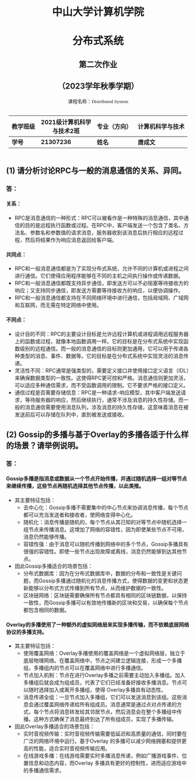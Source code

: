 # <center>中山大学计算机学院<center>
# <center>分布式系统<center>
## <center>第二次作业<center>
## <center>（2023学年秋季学期）<center>
<!-- 让表格居中显示的风格 -->
<style>
.center 
{
  width: auto;
  display: table;
  margin-left: auto;
  margin-right: auto;
}
</style>

<p align="center"><font face="黑体" size=2.>课程名称：Distributed System
</font></p>

<div class="center">

| 教学班级 | 2021级计算机科学<br>与技术2班 |专业（方向） | 计算机科学与技术 |
|----|----|----|----|
| **学号** | **21307236**| **姓名** | **唐成文** |

</div>

## (1) 请分析讨论RPC与一般的消息通信的关系、异同。
### 答：
#### 关系：
* RPC是消息通信的一种形式：RPC可以被看作是一种特殊的消息通信，其中通信的目的是远程执行函数或过程。在RPC中，客户端发送一个包含了类名、方法名、参数名和参数值的请求消息，服务器收到该消息后执行相应的远程过程，然后将结果作为响应消息返回给客户端。
#### 共同点：
*  RPC和一般消息通信都是为了实现分布式系统，允许不同的计算机或进程之间进行通信。它们使得应用程序能够在不同的主机之间执行操作或传递数据。
* RPC和一般消息通信都既支持异步通信，即发送方可以不必阻塞等待接收方的响应；又支持同步通信，即发送方需要等待接收方的响应，以便协调操作。
* RPC和一般消息通信都支持在不同网络环境中进行通信，包括局域网、广域网和互联网，而无需在特定网络中使用。
#### 不同点：
* 设计目的不同：RPC的主要设计目标是允许远程计算机或进程调用远程服务器上的函数或过程，就像本地函数调用一样。它的目标是在分布式系统中实现函数级别的远程通信。而一般的消息通信的目标则更加通用，它可以用于传递各种类型的消息、事件、数据等。它的目标是在分布式系统中实现灵活的消息传递。
* 灵活性不同：RPC通常是强类型的，需要定义接口并使用接口定义语言（IDL）来确保数据类型的一致性。这使得RPC更可控和严格。消息通信则更加灵活，可以适应多种通信需求，而不受函数调用的限制。它不要求严格的接口定义。
* 通信过程是否需要存储信息：RPC是一种请求-响应模型，其中客户端发送请求，等待服务器的响应，然后继续执行，通常不涉及消息的持久性存储。而一般的消息通信需要使用消息队列，涉及消息的持久性存储，这意味着消息在被发送前后可以存储在队列中，直到被发送或接收。

## (2) Gossip的多播与基于Overlay的多播各适于什么样的场景？请举例说明。
### 答：
#### Gossip多播是指消息或数据从一个节点开始传播，并通过随机选择一组对等节点来继续传播，这些节点再随机选择其他节点传播，以此类推。
* 其主要特征包括：
  * 去中心化：Gossip多播不需要集中的中心节点来协调消息传播，每个节点都可以充当发送者和接收者，使网络变得中心化。
  * 随机化：消息传播是随机的，每个节点从其已知的对等节点中随机选择一组节点来传播消息。这增加了网络的容错性，因为即使某些节点不可用，消息仍然能够传播。
  * 容错性强：由于消息可以随机传播到网络中的多个节点，Gossip多播具有很强的容错性。即使一些节点出现故障或离线，消息仍然能够到达其他节点。
* 因此Gossip多播适合的场景包括：
  * 分布式数据库：因为在分布式数据库中，数据的分布和一致性是关键问题，而Gossip多播通过随机化的消息传播方式，使得数据的变更和状态更新能够以分布式方式传播到所有节点，从而维护数据的一致性。
  * 区块链网络：区块链需要确保所有节点都具有相同的区块链数据，以保持一致性，而Gossip多播可以有效地传播新的区块和交易，以确保每个节点都包含相同的数据。
#### Overlay的多播使用了一种额外的虚拟网络层来实现多播传输，而不依赖底层网络协议的多播支持。
* 其主要特征包括：
  * 使用覆盖网络：Overlay多播使用的覆盖网络是一个虚拟网络层，独立于底层物理网络。在覆盖网络中，节点之间建立逻辑连接，形成一个多播组，多播组内的节点可以在覆盖网络中进行多播通信。
  * 节点加入机制：节点在进行Overlay多播之前需要主动加入多播组。加入多播组后就会成为组成员，代表了它们已经准备好接收多播消息。节点可以随时选择加入或离开多播组，使得 Overlay多播具有动态性。
  * 消息传递全组：一旦节点加入多播组，它们可以发送消息到该组。这些消息会通过覆盖网络传递给所有组成员。消息通常是通过点对点传递的方式，每个节点将消息转发给其邻居节点，然后消息会在整个多播组中传播。这种方式确保了消息最终到达了所有组成员，实现了多播传输。
* 因此Overlay多播适合的场景包括：
  * 实时音视频传输：实时音视频传输需要低延迟和高质量的通信，同时要在广泛的网络环境中运行。基于Overlay 的多播可以减少网络拥塞和提供更高的性能，适合实时音视频传输应用。
  * 在线游戏多播：在线游戏需要实时多播消息传递，例如广播游戏事件、位置信息和动态内容，而Overlay 多播具有更好的控制性，进而适应游戏中的多播通信需求。